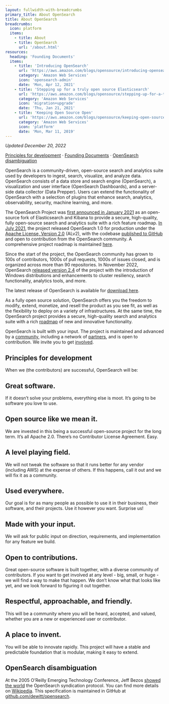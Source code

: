 ```yaml
---
layout: fullwidth-with-breadcrumbs
primary_title: About OpenSearch
title: About OpenSearch
breadcrumbs:
  icon: platform
  items:
    - title: About
    - title: OpenSearch
      url: '/about.html'
resources:
  heading: 'Founding Documents'
  items:
    - title: 'Introducing OpenSearch'
      url: 'https://aws.amazon.com/blogs/opensource/introducing-opensearch'
      category: 'Amazon Web Services'
      icon: 'opensearch-admin'
      date: 'Mon, Apr 12, 2021'
    - title: 'Stepping up for a truly open source Elasticsearch'
      url: 'https://aws.amazon.com/blogs/opensource/stepping-up-for-a-truly-open-source-elasticsearch/'
      category: 'Amazon Web Services'
      icon: 'migration+upgrade'
      date: 'Thu, Jan 21, 2021'
    - title: 'Keeping Open Source Open'
      url: 'https://aws.amazon.com/blogs/opensource/keeping-open-source-open-open-distro-for-elasticsearch/'
      category: 'Amazon Web Services'
      icon: 'platform'
      date: 'Mon, Mar 11, 2019'
---
```


_Updated December 20, 2022_

[Principles for development](#principles-for-development) &middot; [Founding Documents](#founding-documents) &middot; [OpenSearch disambiguation](#opensearch-disambiguation)

OpenSearch is a community-driven, open-source search and analytics suite used by developers to ingest, search, visualize, and analyze data. OpenSearch consists of a data store and search engine (OpenSearch), a visualization and user interface (OpenSearch Dashboards), and a server-side data collector (Data Prepper). Users can extend the functionality of OpenSearch with a selection of plugins that enhance search, analytics, observability, security, machine learning, and more.
 
The OpenSearch Project was [first announced in January 2021](https://aws.amazon.com/blogs/opensource/stepping-up-for-a-truly-open-source-elasticsearch/) as an open-source fork of Elasticsearch and Kibana to provide a secure, high-quality, fully open-source search and analytics suite with a rich feature roadmap. [In July 2021](https://opensearch.org/blog/updates/2021/07/opensearch-general-availability-announcement/), the project released OpenSearch 1.0 for production under the [Apache License, Version 2.0](https://www.apache.org/licenses/LICENSE-2.0) (ALv2), with the codebase [published to GitHub](https://github.com/opensearch-project) and open to contribution from the OpenSearch community. A comprehensive project roadmap is maintained [here](https://github.com/orgs/opensearch-project/projects/1).
 
Since the start of the project, the OpenSearch community has grown to 100s of contributors, 1000s of pull requests, 1000s of issues closed, and is organized across more than 90 repositories. In November 2022, OpenSearch [released version 2.4](https://opensearch.org/blog/opensearch-2-4-is-available-today/) of the project with the introduction of Windows distributions and enhancements to cluster resiliency, search functionality, analytics tools, and more. 
 
The latest release of OpenSearch is available for [download here](https://opensearch.org/downloads.html).

As a fully open source solution, OpenSearch offers you the freedom to modify, extend, monetize, and resell the product as you see fit, as well as the flexibility to deploy on a variety of infrastructures. At the same time, the OpenSearch project provides a secure, high-quality search and analytics suite with a rich [roadmap](https://github.com/orgs/opensearch-project/projects/1) of new and innovative functionality.

OpenSearch is built with your input. The project is maintained and advanced by a [community](https://forum.opensearch.org/), including a network of [partners](https://opensearch.org/partners/), and is open to contribution. We invite you to get [involved](https://opensearch.org/connect.html).

 
## Principles for development ##

When we (the contributors) are successful, OpenSearch will be:


<div class="principles-for-development"><div markdown=1>

## Great software. ##
If it doesn’t solve your problems, everything else is moot. It’s going to be software you love to use.
 
## Open source like we mean it. ##
We are invested in this being a successful open-source project for the long term. It’s all Apache 2.0. There’s no Contributor License Agreement. Easy.
 
## A level playing field. ##
We will not tweak the software so that it runs better for any vendor (including AWS) at the expense of others. If this happens, call it out and we will fix it as a community.
 
## Used everywhere. ##
Our goal is for as many people as possible to use it in their business, their software, and their projects. Use it however you want. Surprise us!
 
## Made with your input. ##
We will ask for public input on direction, requirements, and implementation for any feature we build.
 
## Open to contributions. ##
Great open-source software is built together, with a diverse community of contributors. If you want to get involved at any level - big, small, or huge - we will find a way to make that happen. We don’t know what that looks like yet, and we look forward to figuring it out together.
 
## Respectful, approachable, and friendly. ##
This will be a community where you will be heard, accepted, and valued, whether you are a new or experienced user or contributor.
 
## A place to invent. ##
You will be able to innovate rapidly. This project will have a stable and predictable foundation that is modular, making it easy to extend.
</div></div>

## OpenSearch disambiguation ##
At the 2005 O’Reilly Emerging Technology Conference, Jeff Bezos [showed the world](https://www.technologyreview.com/2005/03/15/231423/jeff-bezos-unveils-vertical-search-live-from-the-oreilly-e-tech-conference/) the OpenSearch syndication protocol. You can find more details on [Wikipedia](https://en.wikipedia.org/wiki/OpenSearch). This specification is maintained in GitHub at [github.com/dewitt/opensearch](https://github.com/dewitt/opensearch).
